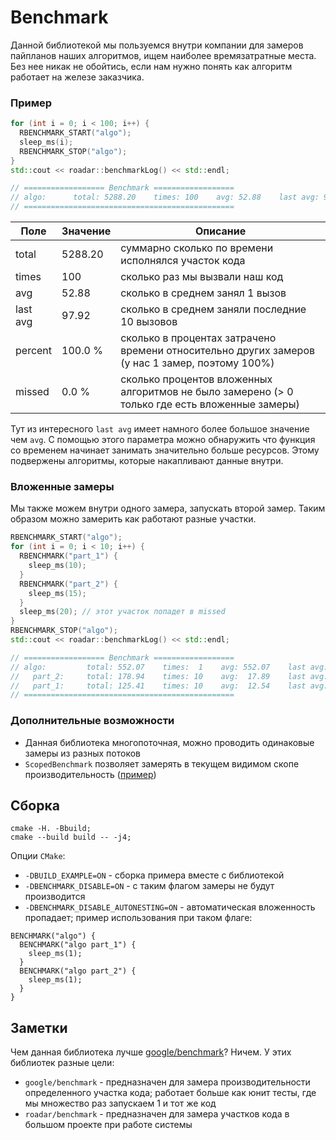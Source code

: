 # Benchmark

Данной библиотекой мы пользуемся внутри компании для замеров пайпланов наших алгоритмов, ищем наиболее времязатратные места. Без нее никак не обойтись, если нам нужно понять как алгоритм работает на железе заказчика.
### Пример
```cpp
for (int i = 0; i < 100; i++) {
  RBENCHMARK_START("algo");
  sleep_ms(i);
  RBENCHMARK_STOP("algo");
}
std::cout << roadar::benchmarkLog() << std::endl;

// ================== Benchmark ==================
// algo:      total: 5288.20    times: 100    avg: 52.88    last avg: 97.92    percent: 100.0 %    missed: 0.0 %
// ===============================================
```

| Поле     | Значение | Описание                                                                                       |
|----------|----------|------------------------------------------------------------------------------------------------|
| total    | 5288.20  | суммарно сколько по времени исполнялся участок кода                                            |
| times    | 100      | сколько раз мы вызвали наш код                                                                 |
| avg      | 52.88    | сколько в среднем занял 1 вызов                                                                |
| last avg | 97.92    | сколько в среднем заняли последние 10 вызовов                                                  |
| percent  | 100.0 %  | сколько в процентах затрачено времени относительно других замеров (у нас 1 замер, поэтому 100%)|
| missed   | 0.0 %    | сколько процентов вложенных алгоритмов не было замерено (> 0 только где есть вложенные замеры) |

Тут из интересного `last avg` имеет намного более большое значение чем `avg`. С помощью этого параметра можно обнаружить что функция со временем начинает занимать значительно больше ресурсов. Этому подвержены алгоритмы, которые накапливают данные внутри.
### Вложенные замеры
Мы также можем внутри одного замера, запускать второй замер. Таким образом можно замерить как работают разные участки.
```cpp
RBENCHMARK_START("algo");
for (int i = 0; i < 10; i++) {
  RBENCHMARK("part_1") {
    sleep_ms(10);
  }
  RBENCHMARK("part_2") {
    sleep_ms(15);
  }
  sleep_ms(20); // этот участок попадет в missed
}
RBENCHMARK_STOP("algo");
std::cout << roadar::benchmarkLog() << std::endl;

// ================== Benchmark ==================
// algo:         total: 552.07    times:  1    avg: 552.07    last avg: 552.07    percent: 100.0 %    missed: 44.8 %
//   part_2:     total: 178.94    times: 10    avg:  17.89    last avg:  17.89    percent:  32.4 %    missed:  0.0 %
//   part_1:     total: 125.41    times: 10    avg:  12.54    last avg:  12.54    percent:  22.7 %    missed:  0.0 %
// ===============================================
```
### Дополнительные возможности
- Данная библиотека многопоточная, можно проводить одинаковые замеры из разных потоков
- `ScopedBenchmark` позволяет замерять в текущем видимом скопе производительность ([пример](example/simple_benchmark.cpp#L20))

## Сборка
```
cmake -H. -Bbuild;
cmake --build build -- -j4;
```
Опции `CMake`:
- `-DBUILD_EXAMPLE=ON` - сборка примера вместе с библиотекой
- `-DBENCHMARK_DISABLE=ON` - с таким флагом замеры не будут производится
- `-DBENCHMARK_DISABLE_AUTONESTING=ON` - автоматическая вложенность пропадает; пример использования при таком флаге: 
```
BENCHMARK("algo") {
  BENCHMARK("algo part_1") {
    sleep_ms(1);
  }
  BENCHMARK("algo part_2") {
    sleep_ms(1);
  }
}
```

## Заметки
Чем данная библиотека лучше [google/benchmark](https://github.com/google/benchmark)? Ничем. У этих библиотек разные цели:
- `google/benchmark` - предназначен для замера производительности определенного участка кода; работает больше как юнит тесты, где мы множество раз запускаем 1 и тот же код
- `roadar/benchmark` - предназначен для замера участков кода в большом проекте при работе системы

